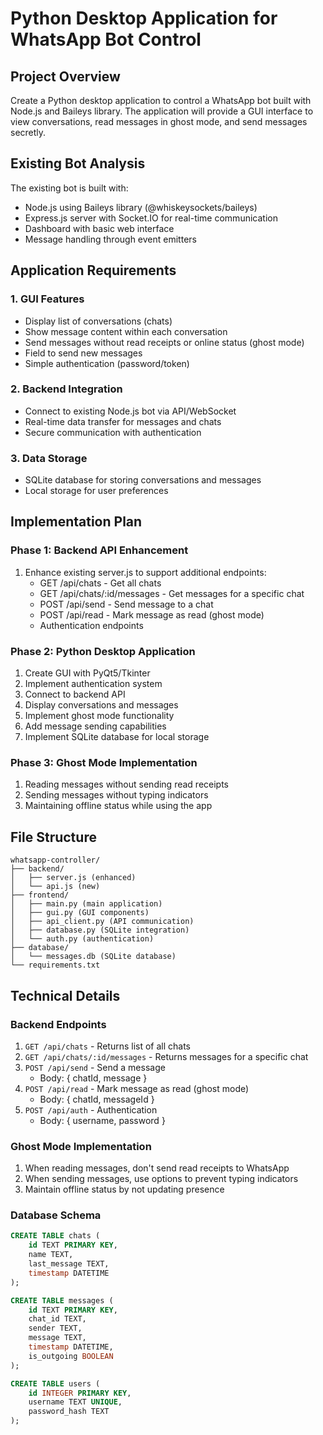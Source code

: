 # Python Desktop Application for WhatsApp Bot Control

## Project Overview
Create a Python desktop application to control a WhatsApp bot built with Node.js and Baileys library. The application will provide a GUI interface to view conversations, read messages in ghost mode, and send messages secretly.

## Existing Bot Analysis
The existing bot is built with:
- Node.js using Baileys library (@whiskeysockets/baileys)
- Express.js server with Socket.IO for real-time communication
- Dashboard with basic web interface
- Message handling through event emitters

## Application Requirements

### 1. GUI Features
- Display list of conversations (chats)
- Show message content within each conversation
- Send messages without read receipts or online status (ghost mode)
- Field to send new messages
- Simple authentication (password/token)

### 2. Backend Integration
- Connect to existing Node.js bot via API/WebSocket
- Real-time data transfer for messages and chats
- Secure communication with authentication

### 3. Data Storage
- SQLite database for storing conversations and messages
- Local storage for user preferences

## Implementation Plan

### Phase 1: Backend API Enhancement
1. Enhance existing server.js to support additional endpoints:
   - GET /api/chats - Get all chats
   - GET /api/chats/:id/messages - Get messages for a specific chat
   - POST /api/send - Send message to a chat
   - POST /api/read - Mark message as read (ghost mode)
   - Authentication endpoints

### Phase 2: Python Desktop Application
1. Create GUI with PyQt5/Tkinter
2. Implement authentication system
3. Connect to backend API
4. Display conversations and messages
5. Implement ghost mode functionality
6. Add message sending capabilities
7. Implement SQLite database for local storage

### Phase 3: Ghost Mode Implementation
1. Reading messages without sending read receipts
2. Sending messages without typing indicators
3. Maintaining offline status while using the app

## File Structure
```
whatsapp-controller/
├── backend/
│   ├── server.js (enhanced)
│   └── api.js (new)
├── frontend/
│   ├── main.py (main application)
│   ├── gui.py (GUI components)
│   ├── api_client.py (API communication)
│   ├── database.py (SQLite integration)
│   └── auth.py (authentication)
├── database/
│   └── messages.db (SQLite database)
└── requirements.txt
```

## Technical Details

### Backend Endpoints
1. `GET /api/chats` - Returns list of all chats
2. `GET /api/chats/:id/messages` - Returns messages for a specific chat
3. `POST /api/send` - Send a message
   - Body: { chatId, message }
4. `POST /api/read` - Mark message as read (ghost mode)
   - Body: { chatId, messageId }
5. `POST /api/auth` - Authentication
   - Body: { username, password }

### Ghost Mode Implementation
1. When reading messages, don't send read receipts to WhatsApp
2. When sending messages, use options to prevent typing indicators
3. Maintain offline status by not updating presence

### Database Schema
```sql
CREATE TABLE chats (
    id TEXT PRIMARY KEY,
    name TEXT,
    last_message TEXT,
    timestamp DATETIME
);

CREATE TABLE messages (
    id TEXT PRIMARY KEY,
    chat_id TEXT,
    sender TEXT,
    message TEXT,
    timestamp DATETIME,
    is_outgoing BOOLEAN
);

CREATE TABLE users (
    id INTEGER PRIMARY KEY,
    username TEXT UNIQUE,
    password_hash TEXT
);
